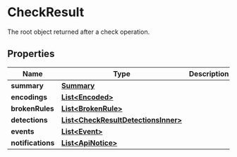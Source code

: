 

# CheckResult

The root object returned after a check operation.

## Properties

| Name | Type | Description | Notes |
|------------ | ------------- | ------------- | -------------|
|**summary** | [**Summary**](Summary.md) |  |  [optional] |
|**encodings** | [**List&lt;Encoded&gt;**](Encoded.md) |  |  [optional] |
|**brokenRules** | [**List&lt;BrokenRule&gt;**](BrokenRule.md) |  |  [optional] |
|**detections** | [**List&lt;CheckResultDetectionsInner&gt;**](CheckResultDetectionsInner.md) |  |  [optional] |
|**events** | [**List&lt;Event&gt;**](Event.md) |  |  [optional] |
|**notifications** | [**List&lt;ApiNotice&gt;**](ApiNotice.md) |  |  [optional] |



